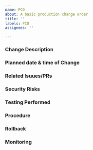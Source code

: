 ```yaml
---
name: PCO
about: A basic production change order
title: ''
labels: PCO
assignees: ''

---
```


<!--- 
TODO
Changes to the production environment
--->

###  Change Description

###   Planned date & time of Change

###   Related Isuues/PRs

### Security Risks

### Testing Performed

### Procedure

### Rollback

### Monitoring
